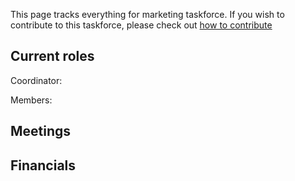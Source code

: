This page tracks everything for marketing taskforce. If you wish to contribute to this taskforce, please check out [how to contribute](how-to-contribute.md)

## Current roles

Coordinator:

Members:

## Meetings

## Financials
